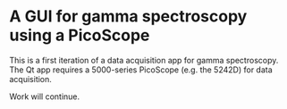 # A GUI for gamma spectroscopy using a PicoScope

This is a first iteration of a data acquisition app for gamma spectroscopy. The Qt app requires a 5000-series PicoScope (e.g. the 5242D) for data acquisition.

Work will continue.

